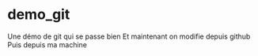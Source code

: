 # demo_git
Une démo de git qui se passe bien
Et maintenant on modifie depuis github
Puis depuis ma machine
